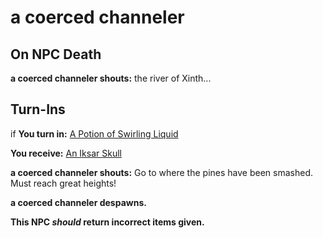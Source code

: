 # a coerced channeler

## On NPC Death

**a coerced channeler shouts:** <span class="text-danger">the river of Xinth...</span>
## Turn-Ins





if **You turn in:** [A Potion of Swirling Liquid](/item/12752)


 **You receive:**  [An Iksar Skull](/item/12750) 


**a coerced channeler shouts:** <span class="text-danger">Go to where the pines have been smashed. Must reach great heights!</span>


**a coerced channeler despawns.**




**This NPC *should* return incorrect items given.**
 




